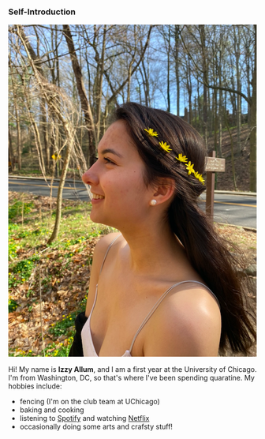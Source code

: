 ### Self-Introduction  

![](images/profile_pic.png)  

Hi! My name is **Izzy Allum**, and I am a first year at the University of Chicago. I'm from Washington, DC, so that's where I've been spending quaratine. My hobbies include:  

* fencing (I'm on the club team at UChicago)
* baking and cooking
* listening to [Spotify](https://open.spotify.com/) and watching [Netflix](https://www.netflix.com/browse)
* occasionally doing some arts and crafsty stuff!